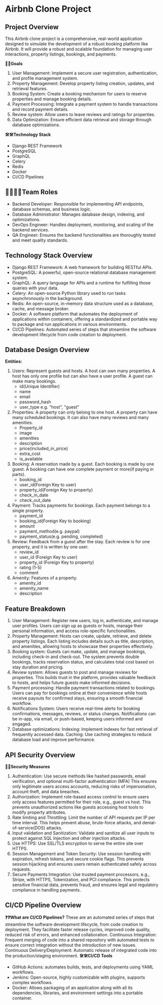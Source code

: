 # Airbnb Clone Project
## Project Overview
This Airbnb clone project is a comprehensive, real-world application designed to simulate the development of a robust booking platform like Airbnb. It will provide a robust and scalable foundation for managing user interactions, property listings, bookings, and payments.

**🚀🚀Goals**
1. User Management: Implement a secure user registration, authentication, and profile management system.
2. Property Management: Develop property listing creation, updates, and retrieval features.
3. Booking System: Create a booking mechanism for users to reserve properties and manage booking details.
4. Payment Processing: Integrate a payment system to handle transactions and record payment details.
5. Review system: Allow users to leave reviews and ratings for properties.
6. Data Optimization: Ensure efficient data retrieval and storage through database optimizations.

**🛠️🛠️Technology Stack**
- Django REST Framework
- PostgreSQL
- GraphQL
- Celery
- Redis
- Docker
- CI/CD Pipelines

## 🧑‍💻🧑‍💻Team Roles
- Backend Developer: Responsible for implementing API endpoints, database schemas, and business logic.
- Database Administrator: Manages database design, indexing, and optimizations.
- DevOps Engineer: Handles deployment, monitoring, and scaling of the backend services.
- QA Engineer: Ensures the backend functionalities are thoroughly tested and meet quality standards.

## Technology Stack Overview
- Django REST Framework: A web framework for building RESTful APIs.
- PostgreSQL: A powerful, open-source relational database management system.
- GraphQL: A query language for APIs and a runtime for fulfilling those queries with your data.
- Celery: An open-source Python library used to run tasks asynchronously in the background.
- Redis: An open-source, in-memory data structure used as a database, cache, and message broker.
- Docker: A software platform that automates the deployment of applications within containers, offering a standardized and portable way to package and run applications in various environments.
- CI/CD Pipelines: Automated series of steps that streamline the software development lifecycle from code creation to deployment.

## Database Design Overview
**Entities:**
1. Users: Represent guests and hosts. A host can own many properties. A host has only one profile but can also have a user profile. A guest can make many bookings.
   - id(Unique Identifier)
   - name
   - email
   - password_hash
   - user_type e.g. "host", "guest"
2. Properties: A property can only belong to one host. A property can have many scheduled bookings. It can also have many reviews and many amenities.
   - Property_id
   - image
   - amenities
   - description
   - price(included_in_price)
   - extra_cost
   - is_available
3. Booking: A reservation made by a guest. Each booking is made by one guest. A booking can have one complete payment or more(if paying in parts). 
   - booking_id
   - user_id(Foreign Key to user)
   - property_id(Foreign Key to property)
   - check_in_date
   - check_out_date
4. Payment: Tracks payments for bookings. Each payment belongs to a single property.
   - payment_id
   - booking_id(Foreign Key to booking)
   - amount
   - payment_method(e.g. paypal)
   - payment_status(e.g. pending, completed)
5. Review: Feedback from a guest after the stay. Each review is for one property, and it is written by one user.
   - review_id
   - user_id (Foreign Key to user)
   - property_id (Foreign Key to property)
   - rating (1-5)
   - comment
6. Amenity: Features of a property.
   - amenity_id
   - amenity_name
   - description

## Feature Breakdown
1. User Management: Register new users, log in, authenticate, and manage user profiles.
Users can sign up as guests  or hosts, manage their personal information, and access role-specific functionalities.
3. Property Management: Hosts can create, update, retrieve, and delete property listings. Each listing includes details such as title, description, and amenities, allowing hosts to showcase their properties effectively.
4. Booking system: Guests can make, update, and manage bookings, including check-in and check-out. The system prevents double bookings, tracks reservation status, and calculates total cost based on stay duration and pricing.
6. Review system: Allows guests to post and manage reviews for properties. This builds trust in the platform, provides valuable feedback to hosts, and helps future guests make informed decisions.
7. Payment processing: Handle payment transactions related to bookings. Users can pay for bookings online at their convenience while hosts receive payouts for confirmed stays, ensuring a smooth financial workflow.
8. Notifications System: Users receive real-time alerts for booking confirmations, messages, reviews, or status changes. Notifications can be in-app, via email, or push-based, keeping users informed and engaged.
9. Database optimizations:
Indexing: Implement indexes for fast retrieval of frequently accessed data.
Caching: Use caching strategies to reduce database load and improve performance.

## API Security Overview
**🔐🔐Security Measures**
1. Authentication: Use secure methods like hashed passwords, email verification, and optional multi-factor authentication (MFA)
This ensures only legitimate users access accounts, reducing risks of impersonation, account theft, and data breaches.
2. Authorization: Implement role-based access control to ensure users only access features permitted for their role, e.g., guest vs host. This prevents unauthorized actions like guests accessing host tools to modify property attributes.
3. Rate limiting and Throttling: Limit the number of API requests per IP per time interval. This helps prevent abuse, brute-force attacks, and denial-of-service(DOS) attacks.
4. Input validation and Sanitization: Validate and sanitize all user inputs to protect against  SQL Injection and other injection attacks.
5. Use HTTPS: Use SSL/TLS encryption to serve the entire site over HTTPS.
6. Session Management and Token Security: Use session handling with expiration, refresh tokens, and secure cookie flags. This prevents session hijacking and ensures users remain authenticated safely across requests.
7. Secure Payments Integration: Use trusted payment processors, e.g., Stripe, with HTTPS, Tokenization, and PCI compliance. This protects sensitive financial data, prevents fraud, and ensures legal and regulatory compliance in handling payments.

## CI/CD Pipeline Overview
**❓❓What are CI/CD Pipelines?**
These are an automated series of steps that streamline the software development lifecycle, from code creation to deployment. They facilitate faster release cycles, improved code quality, reduced risk of errors, and enhanced collaboration.
Continuous Integration: Frequent merging of code into a shared repository with automated tests to ensure correct integration without the introduction of new issues.
Continuous Delivery/Deployment: Automatic release of integrated code into the production/staging environment.
**🛠️🛠️CI/CD Tools**
- GitHub Actions: automates builds, tests, and deployments using YAML workflows.
- Jenkins: Open-source, highly customizable with plugins, supports complex workflows.
- Docker: Allows packaging of an application along with all its dependencies, libraries, and environment settings into a portable container.
